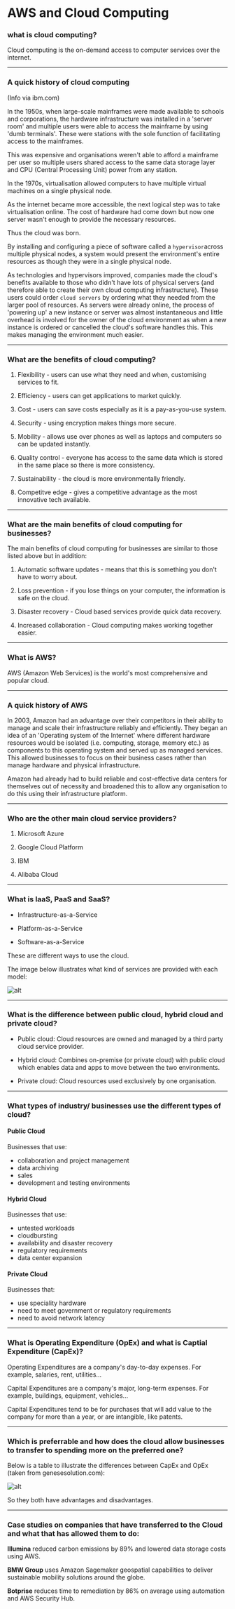 # AWS and Cloud Computing

### what is cloud computing?

Cloud computing is the on-demand access to computer services over the internet.

----

### A quick history of cloud computing

(Info via ibm.com)

In the 1950s, when large-scale mainframes were made available to schools and corporations, the hardware infrastructure was installed in a 'server room' and multiple users were able to access the mainframe by using 'dumb terminals'. These were stations with the sole function of facilitating access to the mainframes.

This was expensive and organisations weren't able to afford a mainframe per user so multiple users shared access to the same data storage layer and CPU (Central Processing Unit) power from any station.

In the 1970s, virtualisation allowed computers to have multiple virtual machines on a single physical node.

As the internet became more accessible, the next logical step was to take virtualisation online.  The cost of hardware had come down but now one server wasn't enough to provide the necessary resources.

Thus the cloud was born.

By installing and configuring a piece of software called a `hypervisor`across multiple physical nodes, a system would present the environment's entire resources as though they were in a single physical node.

As technologies and hypervisors improved, companies made the cloud's benefits available to those who didn't have lots of physical servers (and therefore able to create their own cloud computing infrastructure). These users could order `cloud servers` by ordering what they needed from the larger pool of resources.  As servers were already online, the process of 'powering up' a new instance or server was almost instantaneous and little overhead is involved for the owner of the cloud environment as when a new instance is ordered or cancelled the cloud's software handles this.  This makes managing the environment much easier.

----

### What are the benefits of cloud computing?

1. Flexibility - users can use what they need and when, customising services to fit.

2. Efficiency - users can get applications to market quickly.

3. Cost - users can save costs especially as it is a pay-as-you-use system.

4. Security - using encryption makes things more secure.

5. Mobility - allows use over phones as well as laptops and computers so can be updated instantly.

6. Quality control - everyone has access to the same data which is stored in the same place so there is more consistency.

7. Sustainability - the cloud is more environmentally friendly.

8. Competitve edge - gives a competitive advantage as the most innovative tech available.

----

### What are the main benefits of cloud computing for businesses?

The main benefits of cloud computing for businesses are similar to those listed above but in addition:

1. Automatic software updates - means that this is something you don't have to worry about.

2. Loss prevention - if you lose things on your computer, the information is safe on the cloud.

3. Disaster recovery - Cloud based services provide quick data recovery.

4. Increased collaboration - Cloud computing makes working together easier.

----

### What is AWS?

AWS (Amazon Web Services) is the world's most comprehensive and popular cloud.

----

### A quick history of AWS

In 2003, Amazon had an advantage over their competitors in their ability to manage and scale their infrastructure reliably and efficiently. They began an idea of an 'Operating system of the Internet' where different hardware resources would be isolated (i.e. computing, storage, memory etc.) as components to this operating system and served up as managed services. This allowed businesses to focus on their business cases rather than manage hardware and physical infrastructure.

Amazon had already had to build reliable and cost-effective data centers for themselves out of necessity and broadened this to allow any organisation to do this using their infrastructure platform.

----

### Who are the other main cloud service providers?

1. Microsoft Azure

2. Google Cloud Platform

3. IBM

4. Alibaba Cloud

----

### What is IaaS, PaaS and SaaS?

- Infrastructure-as-a-Service

- Platform-as-a-Service

- Software-as-a-Service

These are different ways to use the cloud.

The image below illustrates what kind of services are provided with each model:

![alt](aas.png)

----

### What is the difference between public cloud, hybrid cloud and private cloud?

- Public cloud: Cloud resources are owned and managed by a third party cloud service provider.

- Hybrid cloud: Combines on-premise (or private cloud) with public cloud which enables data and apps to move between the two environments.

- Private cloud: Cloud resources used exclusively by one organisation.

----

### What types of industry/ businesses use the different types of cloud?

#### Public Cloud
Businesses that use:
- collaboration and project management
- data archiving
- sales
- development and testing environments

#### Hybrid Cloud
Businesses that use:
- untested workloads
- cloudbursting
- availability and disaster recovery
- regulatory requirements
- data center expansion

#### Private Cloud
Businesses that:
- use speciality hardware
- need to meet government or regulatory requirements
- need to avoid network latency

----

### What is Operating Expenditure (OpEx) and what is Captial Expenditure (CapEx)?

Operating Expenditures are a company's day-to-day expenses. For example, salaries, rent, utilities...

Capital Expenditures are a company's major, long-term expenses. For example, buildings, equipment, vehicles...

Capital Expenditures tend to be for purchases that will add value to the company for more than a year, or are intangible, like patents.

----

### Which is preferrable and how does the cloud allow businesses to transfer to spending more on the preferred one?

Below is a table to illustrate the differences between CapEx and OpEx (taken from genesesolution.com):

![alt](expend.png)

So they both have advantages and disadvantages.

----

### Case studies on companies that have transferred to the Cloud and what that has allowed them to do:

**Illumina** reduced carbon emissions by 89% and lowered data storage costs using AWS.

**BMW Group** uses Amazon Sagemaker geospatial capabilities to deliver sustainable mobility solutions around the globe.

**Botprise** reduces time to remediation by 86% on average using automation and AWS Security Hub.